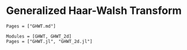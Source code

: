 # Generalized Haar-Walsh Transform
```@index
Pages = ["GHWT.md"]
```
```@autodocs
Modules = [GHWT, GHWT_2d]
Pages = ["GHWT.jl", "GHWT_2d.jl"]
```
